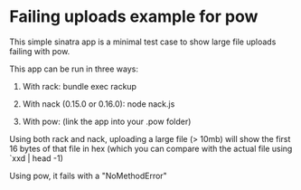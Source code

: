 Failing uploads example for pow
===============================

This simple sinatra app is a minimal test case to show large file uploads failing with pow.

This app can be run in three ways:

  1) With rack: bundle exec rackup

  2) With nack (0.15.0 or 0.16.0): node nack.js

  3) With pow: (link the app into your .pow folder)


Using both rack and nack, uploading a large file (> 10mb) will show the first 16 bytes
of that file in hex (which you can compare with the actual file using `xxd <real-file> | head -1)

Using pow, it fails with a "NoMethodError"

